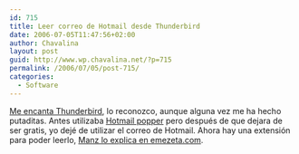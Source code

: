 ```yaml
---
id: 715
title: Leer correo de Hotmail desde Thunderbird
date: 2006-07-05T11:47:56+02:00
author: Chavalina
layout: post
guid: http://www.wp.chavalina.net/?p=715
permalink: /2006/07/05/post-715/
categories:
  - Software
---
```

<a href="http://chavalina.net/archivos.php?patron=thunderbird" target="_blank">Me encanta Thunderbird</a>, lo reconozco, aunque alguna vez me ha hecho putaditas. Antes utilizaba <a href="http://www.boolean.ca/hotpop/" target="_blank">Hotmail popper</a> pero después de que dejara de ser gratis, yo dejé de utilizar el correo de Hotmail. Ahora hay una extensión para poder leerlo, <a href="http://www.emezeta.com/articulos/hotmail-desde-mozilla-thunderbird" target="_blank">Manz lo explica en emezeta.com</a>.